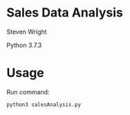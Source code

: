 # Sales Data Analysis

Steven Wright

Python 3.7.3

# Usage
Run command:

```
python3 salesAnalysis.py
